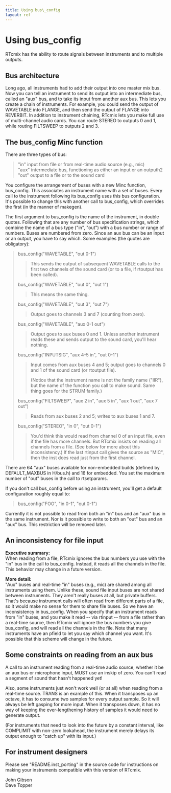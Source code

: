 ```yaml
---
title: Using bus\_config
layout: ref
---
```


# Using bus\_config

RTcmix has the ability to route signals between instruments and to multiple outputs.

## Bus architecture

Long ago, all instruments had to add their output into one master mix bus.
Now you can tell an instrument to send its output into an intermediate
bus, called an "aux" bus, and to take its input from another aux bus.
This lets you create a chain of instruments. For example, you could send
the output of WAVETABLE into FLANGE, and then send the output of FLANGE
into REVERBIT. In addition to instrument chaining, RTcmix lets you make
full use of multi-channel audio cards. You can route STEREO to outputs 0
and 1, while routing FILTSWEEP to outputs 2 and 3.

## The bus\_config Minc function

There are three types of bus:

> "in" input from file or from real-time audio source (e.g., mic)  
> "aux" intermediate bus, functioning as either an input or an
> outputh2  
> "out" output to a file or to the sound card

You configure the arrangement of buses with a new Minc function,
bus\_config. This associates an instrument name with a set of buses.
Every call to the instrument following its bus\_config uses this bus
configuration. It's possible to change this with another call to
bus\_config, which overrides the first (in the manner of makegen).

The first argument to bus\_config is the name of the instrument, in
double quotes. Following that are any number of bus specification
strings, which combine the name of a bus type ("in", "out") with a bus
number or range of numbers. Buses are numbered from zero. Since an aux
bus can be an input or an output, you have to say which. Some examples
(the quotes are obligatory):

> bus\_config("WAVETABLE", "out 0-1")
> 
> > This sends the output of subsequent WAVETABLE calls to the first two
> > channels of the sound card (or to a file, if rtoutput has been
> > called).
> 
> bus\_config("WAVETABLE", "out 0", "out 1")
> 
> > This means the same thing.
> 
> bus\_config("WAVETABLE", "out 3", "out 7")
> 
> > Output goes to channels 3 and 7 (counting from zero).
> 
> bus\_config("WAVETABLE", "aux 0-1 out")
> 
> > Output goes to aux buses 0 and 1. Unless another instrument reads
> > these and sends output to the sound card, you'll hear nothing.
> 
> bus\_config("INPUTSIG", "aux 4-5 in", "out 0-1")
> 
> > Input comes from aux buses 4 and 5; output goes to channels 0 and 1
> > of the sound card (or rtoutput file).
> > 
> > (Notice that the instrument name is not the family name ("IIR"), but
> > the name of the function you call to make sound. Same thing goes for
> > the STRUM family.)
> 
> bus\_config("FILTSWEEP", "aux 2 in", "aux 5 in", "aux 1 out", "aux 7
> out")
> 
> > Reads from aux buses 2 and 5; writes to aux buses 1 and 7.
> 
> bus\_config("STEREO", "in 0", "out 0-1")
> 
> > You'd think this would read from channel 0 of an input file, even if
> > the file has more channels. But RTcmix insists on reading all
> > channels from a file. (See below for more about this inconsistency.)
> > If the last rtinput call gives the source as "MIC", then the inst
> > does read just from the first channel.

There are 64 "aux" buses available for non-embedded builds (defined by
DEFAULT_MAXBUS in H/bus.h) and 16 for embedded. You set the maximum number
of "out" buses in the call to rtsetparams.

If you don't call bus\_config before using an instrument, you'll get a
default configuration roughly equal to:

> bus\_config("FOO", "in 0-1", "out 0-1")

Currently it is not possible to read from both an "in" bus and an "aux"
bus in the same instrument. Nor is it possible to write to both an "out"
bus and an "aux" bus. This restriction will be removed later.

## An inconsistency for file input

**Executive summary:**  
When reading from a file, RTcmix ignores the bus numbers you use with
the "in" bus in the call to bus\_config. Instead, it reads all the
channels in the file. This behavior may change in a future version.

**More detail:**  
"Aux" buses and real-time "in" buses (e.g., mic) are shared among all
instruments using them. Unlike these, sound file input buses are not
shared between instruments. They aren't really buses at all, but private
buffers. That's because instrument calls will often read from different
parts of a file, so it would make no sense for them to share file buses.
So we have an inconsistency in bus\_config. When you specify that an
instrument reads from "in" buses, and you make it read -- via rtinput --
from a file rather than a real-time source, then RTcmix will ignore the
bus numbers you give bus\_config, and will read all the channels in the
file. Note that many instruments have an pfield to let you say which
channel you want. It's possible that this scheme will change in the
future.

## Some constraints on reading from an aux bus

A call to an instrument reading from a real-time audio source, whether
it be an aux bus or microphone input, MUST use an inskip of zero. You
can't read a segment of sound that hasn't happened yet\!

Also, some instruments just won't work well (or at all) when reading
from a real-time source. TRANS is an example of this. When it transposes
up an octave, it has to consume two samples for every output sample. So
it will always be left gasping for more input. When it transposes down,
it has no way of keeping the ever-lengthening history of samples it
would need to generate output.

(For instruments that need to look into the future by a constant
interval, like COMPLIMIT with non-zero lookahead, the instrument merely
delays its output enough to "catch up" with its input.)

## For instrument designers

Please see "README.inst\_porting" in the source code for instructions on making your
instruments compatible with this version of RTcmix.

John Gibson  
Dave Topper
